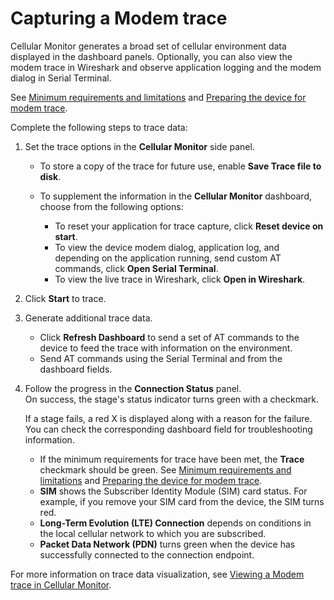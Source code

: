 # Capturing a Modem trace

Cellular Monitor generates a broad set of cellular environment data displayed in the dashboard panels. Optionally, you can also view the modem trace in Wireshark and observe application logging and the modem dialog in Serial Terminal.

See [Minimum requirements and limitations](./requirements.md) and [Preparing the device for modem trace](./preparing.md).

Complete the following steps to trace data:

1. Set the trace options in the **Cellular Monitor** side panel.

    - To store a copy of the trace for future use, enable **Save Trace file to disk**.
    - To supplement the information in the **Cellular Monitor** dashboard, choose from the following options:

        - To reset your application for trace capture, click **Reset device on start**.
        - To view the device modem dialog, application log, and depending on the application running, send custom AT commands, click **Open Serial Terminal**.
        - To view the live trace in Wireshark, click **Open in Wireshark**.

2. Click **Start** to trace.

3. Generate additional trace data.

    - Click **Refresh Dashboard** to send a set of AT commands to the device to feed the trace with information on the environment.
    - Send AT commands using the Serial Terminal and from the dashboard fields.

4. Follow the progress in the **Connection Status** panel.</br>
   On success, the stage's status indicator turns green with a checkmark.

    If a stage fails, a red X is displayed along with a reason for the failure. You can check the corresponding dashboard field for troubleshooting information.

     - If the minimum requirements for trace have been met, the **Trace** checkmark should be green. See [Minimum requirements and limitations](./requirements.md) and [Preparing the device for modem trace](./preparing.md).
     - **SIM** shows the Subscriber Identity Module (SIM) card status. For example, if you remove your SIM card from the device, the SIM turns red.
     - **Long-Term Evolution (LTE) Connection** depends on conditions in the local cellular network to which you are subscribed.
     - **Packet Data Network (PDN)** turns green when the device has successfully connected to the connection endpoint.

For more information on trace data visualization, see [Viewing a Modem trace in Cellular Monitor](./viewing.md).
